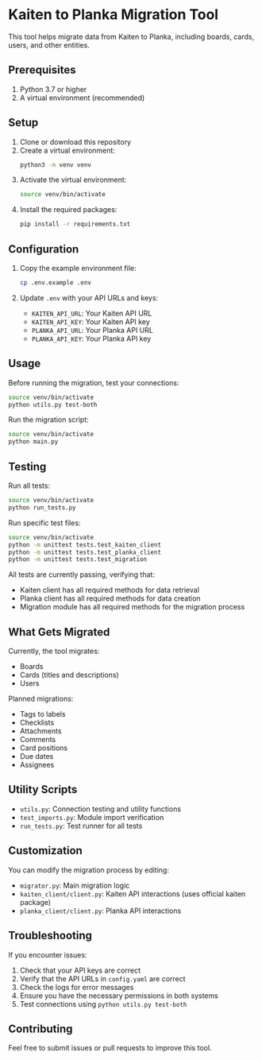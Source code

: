 # Kaiten to Planka Migration Tool

This tool helps migrate data from Kaiten to Planka, including boards, cards, users, and other entities.

## Prerequisites

1. Python 3.7 or higher
2. A virtual environment (recommended)

## Setup

1. Clone or download this repository
2. Create a virtual environment:
   ```bash
   python3 -m venv venv
   ```
3. Activate the virtual environment:
   ```bash
   source venv/bin/activate
   ```
4. Install the required packages:
   ```bash
   pip install -r requirements.txt
   ```

## Configuration

1. Copy the example environment file:
   ```bash
   cp .env.example .env
   ```

2. Update `.env` with your API URLs and keys:
   - `KAITEN_API_URL`: Your Kaiten API URL
   - `KAITEN_API_KEY`: Your Kaiten API key
   - `PLANKA_API_URL`: Your Planka API URL
   - `PLANKA_API_KEY`: Your Planka API key

## Usage

Before running the migration, test your connections:
```bash
source venv/bin/activate
python utils.py test-both
```

Run the migration script:
```bash
source venv/bin/activate
python main.py
```

## Testing

Run all tests:
```bash
source venv/bin/activate
python run_tests.py
```

Run specific test files:
```bash
source venv/bin/activate
python -m unittest tests.test_kaiten_client
python -m unittest tests.test_planka_client
python -m unittest tests.test_migration
```

All tests are currently passing, verifying that:
- Kaiten client has all required methods for data retrieval
- Planka client has all required methods for data creation
- Migration module has all required methods for the migration process

## What Gets Migrated

Currently, the tool migrates:
- Boards
- Cards (titles and descriptions)
- Users

Planned migrations:
- Tags to labels
- Checklists
- Attachments
- Comments
- Card positions
- Due dates
- Assignees

## Utility Scripts

- `utils.py`: Connection testing and utility functions
- `test_imports.py`: Module import verification
- `run_tests.py`: Test runner for all tests

## Customization

You can modify the migration process by editing:
- `migrator.py`: Main migration logic
- `kaiten_client/client.py`: Kaiten API interactions (uses official kaiten package)
- `planka_client/client.py`: Planka API interactions

## Troubleshooting

If you encounter issues:
1. Check that your API keys are correct
2. Verify that the API URLs in `config.yaml` are correct
3. Check the logs for error messages
4. Ensure you have the necessary permissions in both systems
5. Test connections using `python utils.py test-both`

## Contributing

Feel free to submit issues or pull requests to improve this tool.